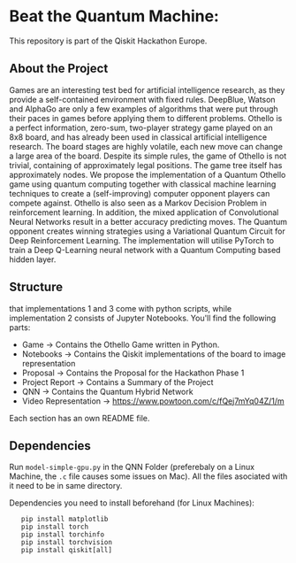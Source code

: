 # Beat the Quantum Machine: 

This repository is part of the Qiskit Hackathon Europe. 

## About the Project
Games are an interesting test bed for artificial intelligence research, as they provide a self-contained environment with fixed rules. DeepBlue, Watson and AlphaGo are only a few examples of algorithms that were put through their paces in games before applying them to different problems.
Othello is a perfect information, zero-sum, two-player strategy game played on an 8x8 board, and has already been used in classical artificial intelligence research. The board stages are highly volatile, each new move can change a large area of the board. Despite its simple rules, the game of Othello is not trivial, containing of approximately  legal positions. The game tree itself has approximately  nodes.
We propose the implementation of a Quantum Othello game using quantum computing together with classical machine learning techniques to create a (self-improving) computer opponent players can compete against.
Othello is also seen as a Markov Decision Problem in reinforcement learning. In addition, the mixed application of Convolutional Neural Networks result in a better accuracy predicting moves. 
The Quantum opponent creates winning strategies using a Variational Quantum Circuit for Deep Reinforcement Learning. The implementation will utilise PyTorch to train a Deep Q-Learning neural network with a Quantum Computing based hidden layer.


## Structure
that implementations 1 and 3 come with python scripts, while implementation 2 consists of Jupyter Notebooks.
You'll find the following parts: 

* Game -> Contains the Othello Game written in Python.
* Notebooks -> Contains the Qiskit implementations of the board to image representation  
* Proposal -> Contains the Proposal for the Hackathon Phase 1 
* Project Report -> Contains a Summary of the Project
* QNN -> Contains the Quantum Hybrid Network 
* Video Representation -> https://www.powtoon.com/c/fQej7mYq04Z/1/m 

Each section has an own README file.

## Dependencies

Run `model-simple-gpu.py` in the QNN Folder (preferebaly on a Linux Machine, the `.c` file causes some issues on Mac).
All the files asociated with it need to be in same directory. 

Dependencies you need to install beforehand (for Linux Machines):

```pip install sklearn
   pip install matplotlib
   pip install torch 
   pip install torchinfo
   pip install torchvision
   pip install qiskit[all]
